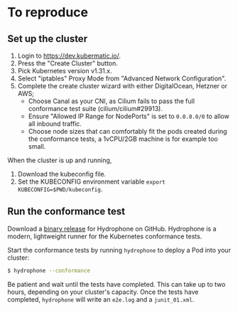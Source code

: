 # To reproduce

## Set up the cluster

1. Login to https://dev.kubermatic.io/.
2. Press the "Create Cluster" button.
3. Pick Kubernetes version v1.31.x.
4. Select "iptables" Proxy Mode from "Advanced Network Configuration".
5. Complete the create cluster wizard with either DigitalOcean, Hetzner or AWS;
   * Choose Canal as your CNI, as Cilium fails to pass the full conformance test suite (cilium/cilium#29913).
   * Ensure "Allowed IP Range for NodePorts" is set to `0.0.0.0/0` to allow all inbound traffic.
   * Choose node sizes that can comfortably fit the pods created during the conformance tests, a 1vCPU/2GB machine is for example too small.

When the cluster is up and running,

1. Download the kubeconfig file.
2. Set the KUBECONFIG environment variable `export KUBECONFIG=$PWD/kubeconfig`.

## Run the conformance test

Download a [binary release](https://github.com/kubernetes-sigs/hydrophone/releases) for Hydrophone on GitHub. Hydrophone is a modern, lightweight runner for the Kubernetes conformance tests.

Start the conformance tests by running `hydrophone` to deploy a Pod into your cluster:

```bash
$ hydrophone --conformance
```

Be patient and wait until the tests have completed. This can take up to two hours, depending on your cluster's capacity. Once the tests have completed, `hydrophone` will write an `e2e.log` and a `junit_01.xml`.
